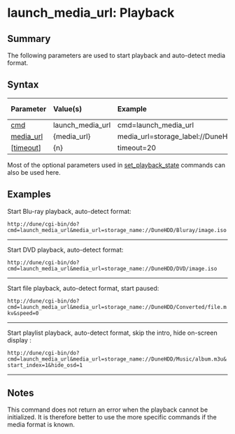 # launch\_media\_url: Playback #
## Summary ##

The following parameters are used to start playback and auto-detect media format.

## Syntax ##

| **Parameter**          | **Value(s)**       | **Example**                                     | **API Version(s)** |
|:-----------------------|:-------------------|:------------------------------------------------|:-------------------|
| [cmd](Cmd.md)            | launch\_media\_url | cmd=launch\_media\_url                          | ≥ 3                |
| [media\_url](MediaUrl.md) | {media\_url}       | media\_url=storage\_label://DuneHDD/example.mkv | ≥ 3                |
| [[timeout](Timeout.md)]  | {n}                | timeout=20                                      | ≥ 1                |

Most of the optional parameters used in [set\_playback\_state](SetPlaybackStateCommand.md) commands can also be used here.

## Examples ##

Start Blu-ray playback, auto-detect format:

`http://dune/cgi-bin/do?cmd=launch_media_url&media_url=storage_name://DuneHDD/Bluray/image.iso`


---


Start DVD playback, auto-detect format:

`http://dune/cgi-bin/do?cmd=launch_media_url&media_url=storage_name://DuneHDD/DVD/image.iso`


---


Start file playback, auto-detect format, start paused:

`http://dune/cgi-bin/do?cmd=launch_media_url&media_url=storage_name://DuneHDD/Converted/file.mkv&speed=0`


---


Start playlist playback, auto-detect format, skip the intro, hide on-screen display :

`http://dune/cgi-bin/do?cmd=launch_media_url&media_url=storage_name://DuneHDD/Music/album.m3u&start_index=1&hide_osd=1`


---


## Notes ##

This command does not return an error when the playback cannot be initialized. It is therefore better to use the more specific commands if the media format is known.